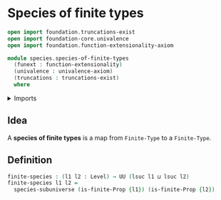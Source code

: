 # Species of finite types

```agda
open import foundation.truncations-exist
open import foundation-core.univalence
open import foundation.function-extensionality-axiom

module species.species-of-finite-types
  (funext : function-extensionality)
  (univalence : univalence-axiom)
  (truncations : truncations-exist)
  where
```

<details><summary>Imports</summary>

```agda
open import foundation.universe-levels

open import species.species-of-types-in-subuniverses funext univalence

open import univalent-combinatorics.finite-types funext univalence truncations
```

</details>

## Idea

A **species of finite types** is a map from `Finite-Type` to a `Finite-Type`.

## Definition

```agda
finite-species : (l1 l2 : Level) → UU (lsuc l1 ⊔ lsuc l2)
finite-species l1 l2 =
  species-subuniverse (is-finite-Prop {l1}) (is-finite-Prop {l2})
```
